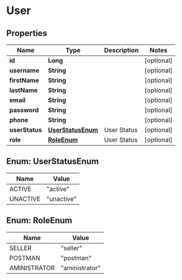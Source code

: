 

# User


## Properties

Name | Type | Description | Notes
------------ | ------------- | ------------- | -------------
**id** | **Long** |  |  [optional]
**username** | **String** |  |  [optional]
**firstName** | **String** |  |  [optional]
**lastName** | **String** |  |  [optional]
**email** | **String** |  |  [optional]
**password** | **String** |  |  [optional]
**phone** | **String** |  |  [optional]
**userStatus** | [**UserStatusEnum**](#UserStatusEnum) | User Status |  [optional]
**role** | [**RoleEnum**](#RoleEnum) | User Status |  [optional]



## Enum: UserStatusEnum

Name | Value
---- | -----
ACTIVE | &quot;active&quot;
UNACTIVE | &quot;unactive&quot;



## Enum: RoleEnum

Name | Value
---- | -----
SELLER | &quot;seller&quot;
POSTMAN | &quot;postman&quot;
AMINISTRATOR | &quot;aministrator&quot;



